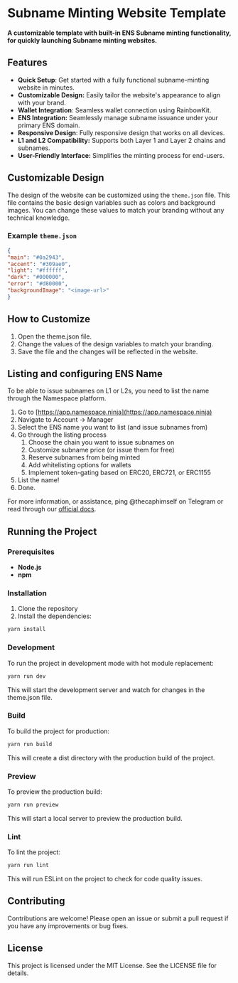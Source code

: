 
# Subname Minting Website Template

**A customizable template with built-in ENS Subname minting functionality, for quickly launching Subname minting websites.**

## Features

-  **Quick Setup**: Get started with a fully functional subname-minting website in minutes.
-  **Customizable Design:** Easily tailor the website's appearance to align with your brand.
-  **Wallet Integration**: Seamless wallet connection using RainbowKit.
-  **ENS Integration:** Seamlessly manage subname issuance under your primary ENS domain.
-  **Responsive Design**: Fully responsive design that works on all devices.
-  **L1 and L2 Compatibility:** Supports both Layer 1 and Layer 2 chains and subnames.
-  **User-Friendly Interface:** Simplifies the minting process for end-users.

## Customizable Design

The design of the website can be customized using the `theme.json` file. This file contains the basic design variables such as colors and background images. You can change these values to match your branding without any technical knowledge.

### Example `theme.json`

```json
{
"main": "#0a2943",
"accent": "#309ae0",
"light": "#ffffff",
"dark": "#000000",
"error": "#d80000",
"backgroundImage": "<image-url>"
}
```

## How to Customize

1. Open the theme.json file.
2. Change the values of the design variables to match your branding.
3. Save the file and the changes will be reflected in the website.

## Listing and configuring ENS Name

To be able to issue subnames on L1 or L2s, you need to list the name through the Namespace platform.

1. Go to [https://app.namespace.ninja](https://app.namespace.ninja)
2. Navigate to Account -> Manager
3. Select the ENS name you want to list (and issue subnames from)
4. Go through the listing process
    1. Choose the chain you want to issue subnames on
    2. Customize subname price (or issue them for free)
    3. Reserve subnames from being minted
    4. Add whitelisting options for wallets
    5. Implement token-gating based on ERC20, ERC721, or ERC1155
5. List the name!
6. Done.

For more information, or assistance, ping @thecaphimself on Telegram or read through our [official docs](https://docs.namespace.tech/namespace-platform/manager/listing-an-ens-name). 

## Running the Project

### Prerequisites

- **Node.js**
- **npm**

### Installation

1. Clone the repository
2. Install the dependencies:
```bash
yarn install
```

### Development

To run the project in development mode with hot module replacement:
```bash
yarn run dev
```
This will start the development server and watch for changes in the theme.json file.

### Build

To build the project for production:
```bash
yarn run build
```
This will create a dist directory with the production build of the project.

### Preview

To preview the production build:
```bash
yarn run preview
```
This will start a local server to preview the production build.

### Lint

To lint the project:
```bash
yarn run lint
```
This will run ESLint on the project to check for code quality issues.

## Contributing

Contributions are welcome! Please open an issue or submit a pull request if you have any improvements or bug fixes.

## License

This project is licensed under the MIT License. See the LICENSE file for details.

